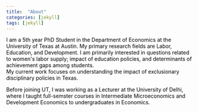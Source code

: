 ```yaml
---
title:  "About"
categories: [jekyll]
tags: [jekyll]
---
```

<p style="color:#000000;">I am a 5th year PhD Student in the Department of Economics at the University of Texas at Austin. My primary research fields are Labor, Education, and Development.  I am primarily interested in questions related to women's labor supply; impact of education policies, and determinants of achievement gaps among students.
<br> My current work focuses on understanding the impact of exclusionary disciplinary policies in Texas.</p>

<p style="color:#000000;">Before joining UT, I was working as a Lecturer at the University of Delhi, where I taught full-semster courses in <emph>Intermediate Microeconomics</emph> and <emph>Development Economics</emph> to undergraduates in Economics. </p>

